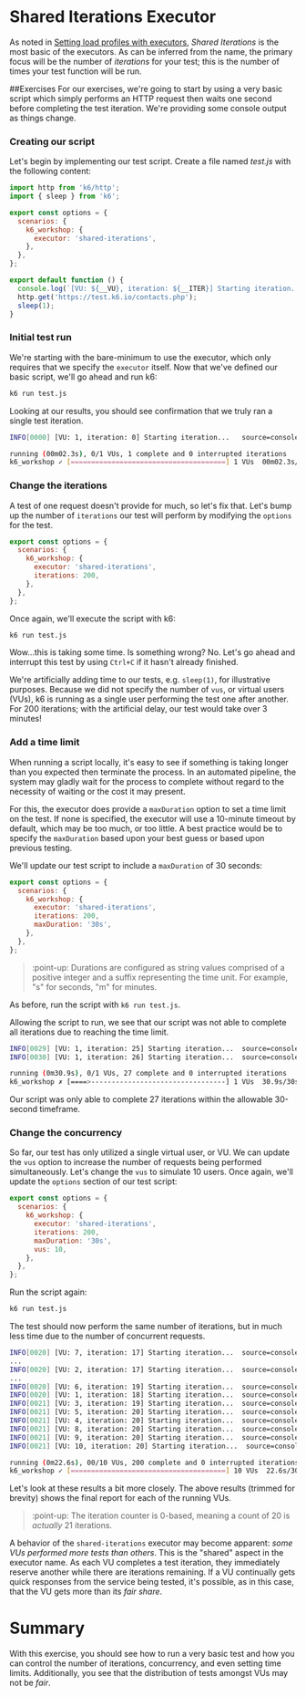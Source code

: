 # Shared Iterations Executor

As noted in [Setting load profiles with executors](../Setting%20load%20profiles%20with%20executors.md#Shared%20Iterations), _Shared Iterations_ is the most basic of the executors. As can be inferred from the name, the primary focus will be the number of _iterations_ for your test; this is the number of times your test function will be run.

##Exercises
For our exercises, we're going to start by using a very basic script which simply performs an HTTP request then waits one second before completing the test iteration. We're providing some console output as things change.

### Creating our script
Let's begin by implementing our test script. Create a file named _test.js_ with the following content:
```js
import http from 'k6/http';
import { sleep } from 'k6';

export const options = {
  scenarios: {
    k6_workshop: {
      executor: 'shared-iterations',
    },
  },
};

export default function () {
  console.log(`[VU: ${__VU}, iteration: ${__ITER}] Starting iteration...`);
  http.get('https://test.k6.io/contacts.php');
  sleep(1);
}
```

### Initial test run
We're starting with the bare-minimum to use the executor, which only requires that we specify the `executor` itself. Now that we've defined our basic script, we'll go ahead and run k6:

```bash
k6 run test.js
```

Looking at our results, you should see confirmation that we truly ran a single test iteration.

```bash
INFO[0000] [VU: 1, iteration: 0] Starting iteration...   source=console

running (00m02.3s), 0/1 VUs, 1 complete and 0 interrupted iterations
k6_workshop ✓ [======================================] 1 VUs  00m02.3s/10m0s  1/1 shared iters
```

### Change the iterations
A test of one request doesn't provide for much, so let's fix that. Let's bump up the number of `iterations` our test will perform by modifying the `options` for the test.
```js
export const options = {
  scenarios: {
    k6_workshop: {
      executor: 'shared-iterations',
      iterations: 200,
    },
  },
};
```
Once again, we'll execute the script with k6:
```bash
k6 run test.js
```

Wow...this is taking some time. Is something wrong? No. Let's go ahead and interrupt this test by using `Ctrl+C` if it hasn't already finished.

We're artificially adding time to our tests, e.g. `sleep(1)`, for illustrative purposes. Because we did not specify the number of `vus`, or virtual users (VUs), k6 is running as a single user performing the test one after another. For 200 iterations; with the artificial delay, our test would take over 3 minutes!

### Add a time limit
When running a script locally, it's easy to see if something is taking longer than you expected then terminate the process. In an automated pipeline, the system may gladly wait for the process to complete without regard to the necessity of waiting or the cost it may present.

For this, the executor does provide a `maxDuration` option to set a time limit on the test. If none is specified, the executor will use a 10-minute timeout by default, which may be too much, or too little. A best practice would be to specify the `maxDuration` based upon your best guess or based upon previous testing.

We'll update our test script to include a `maxDuration` of 30 seconds:
```js
export const options = {
  scenarios: {
    k6_workshop: {
      executor: 'shared-iterations',
      iterations: 200,
      maxDuration: '30s',
    },
  },
};
```
> :point-up: Durations are configured as string values comprised of a positive integer and a suffix representing the time unit. For example, "s" for seconds, "m" for minutes.

As before, run the script with `k6 run test.js`.

Allowing the script to run, we see that our script was not able to complete all iterations due to reaching the time limit.
```bash
INFO[0029] [VU: 1, iteration: 25] Starting iteration...  source=console
INFO[0030] [VU: 1, iteration: 26] Starting iteration...  source=console

running (0m30.9s), 0/1 VUs, 27 complete and 0 interrupted iterations
k6_workshop ✗ [====>---------------------------------] 1 VUs  30.9s/30s  027/200 shared iters
```
Our script was only able to complete 27 iterations within the allowable 30-second timeframe.

### Change the concurrency
So far, our test has only utilized a single virtual user, or VU. We can update the `vus` option to increase the number of requests being performed simultaneously. Let's change the `vus` to simulate 10 users. Once again, we'll update the `options` section of our test script:
```js
export const options = {
  scenarios: {
    k6_workshop: {
      executor: 'shared-iterations',
      iterations: 200,
      maxDuration: '30s',
      vus: 10,
    },
  },
};
```
Run the script again:
```bash
k6 run test.js
```
The test should now perform the same number of iterations, but in much less time due to the number of concurrent requests.
```bash
INFO[0020] [VU: 7, iteration: 17] Starting iteration...  source=console
...
INFO[0020] [VU: 2, iteration: 17] Starting iteration...  source=console
...
INFO[0020] [VU: 6, iteration: 19] Starting iteration...  source=console
INFO[0020] [VU: 1, iteration: 18] Starting iteration...  source=console
INFO[0021] [VU: 3, iteration: 19] Starting iteration...  source=console
INFO[0021] [VU: 5, iteration: 20] Starting iteration...  source=console
INFO[0021] [VU: 4, iteration: 20] Starting iteration...  source=console
INFO[0021] [VU: 8, iteration: 20] Starting iteration...  source=console
INFO[0021] [VU: 9, iteration: 20] Starting iteration...  source=console
INFO[0021] [VU: 10, iteration: 20] Starting iteration...  source=console

running (0m22.6s), 00/10 VUs, 200 complete and 0 interrupted iterations
k6_workshop ✓ [======================================] 10 VUs  22.6s/30s  200/200 shared iters
```
Let's look at these results a bit more closely. The above results (trimmed for brevity) shows the final report for each of the running VUs. 

> :point-up: The iteration counter is 0-based, meaning a count of 20 is _actually_ 21 iterations.

A behavior of the `shared-iterations` executor may become apparent: _some VUs performed more tests than others_. This is the "shared" aspect in the executor name. As each VU completes a test iteration, they immediately reserve another while there are iterations remaining. If a VU continually gets quick responses from the service being tested, it's possible, as in this case, that the VU gets more than its _fair share_.

# Summary
With this exercise, you should see how to run a very basic test and how you can control the number of iterations, concurrency, and even setting time limits. Additionally, you see that the distribution of tests amongst VUs may not be _fair_.
